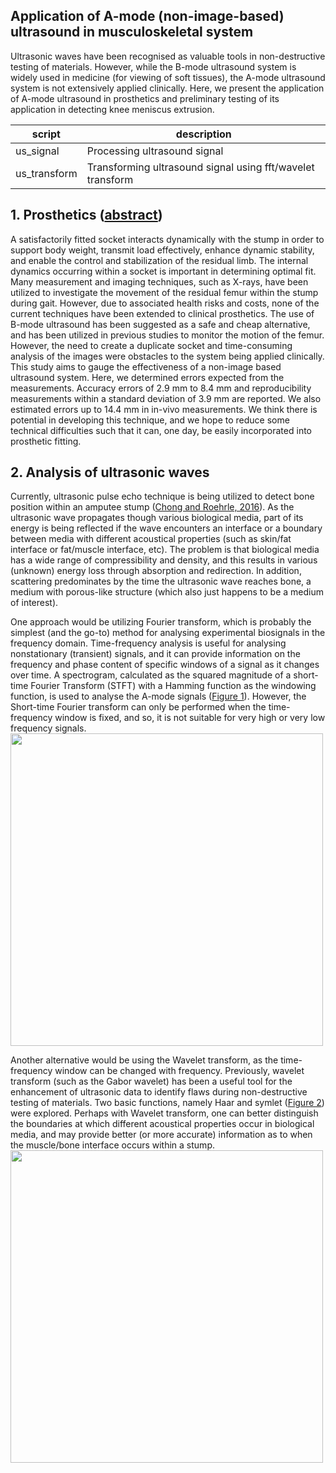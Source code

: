 ## Application of A-mode (non-image-based) ultrasound in musculoskeletal system
Ultrasonic waves have been recognised as valuable tools in non-destructive testing of materials. However, while the B-mode ultrasound system is widely used in medicine (for viewing of soft tissues), the A-mode ultrasound system is not extensively applied clinically. Here, we present the application of A-mode ultrasound in prosthetics and preliminary testing of its application in detecting knee meniscus extrusion. 


| script                 | description                                  |
|------------------------|----------------------------------------------|
| us_signal              | Processing ultrasound signal   |
| us_transform           | Transforming ultrasound signal using fft/wavelet transform |


## 1. Prosthetics ([abstract](https://github.com/doscsy12/US_knee/blob/main/US_abstract.pdf))
A satisfactorily fitted socket interacts dynamically with the stump in order to support body weight, transmit load effectively, enhance dynamic stability, and enable the control and stabilization of the residual limb. The internal dynamics occurring within a socket is important in determining optimal fit. Many measurement and imaging techniques, such as X-rays, have been utilized to investigate the movement of the residual femur within the stump during gait. However, due to associated health risks and costs, none of the current techniques have been extended to clinical prosthetics. The use of B-mode ultrasound has been suggested as a safe and cheap alternative, and has been utilized in previous studies to monitor the motion of the femur. However, the need to create a duplicate socket and time-consuming analysis of the images were obstacles to the system being applied clinically. This study aims to gauge the effectiveness of a non-image based ultrasound system. Here, we determined errors expected from the measurements. Accuracy errors of 2.9 mm to 8.4 mm and reproducibility measurements within a standard deviation of 3.9 mm are reported. We also estimated errors up to 14.4 mm in in-vivo measurements. We think there is potential in developing this technique, and we hope to reduce some technical difficulties such that it can, one day, be easily incorporated into prosthetic fitting.

## 2. Analysis of ultrasonic waves
Currently, ultrasonic pulse echo technique is being utilized to detect bone position within an amputee stump ([Chong and Roehrle, 2016](https://journals.plos.org/plosone/article?id=10.1371/journal.pone.0164583)). As the ultrasonic wave propagates though various biological media, part of its energy is being reflected if the wave encounters an interface or a boundary between media with different acoustical properties (such as skin/fat interface or fat/muscle interface, etc).  The problem is that biological media has a wide range of compressibility and density, and this results in various (unknown) energy loss through absorption and redirection. In addition, scattering predominates by the time the ultrasonic wave reaches bone, a medium with porous-like structure (which also just happens to be a medium of interest). 

One approach would be utilizing Fourier transform, which is probably the simplest (and the go-to) method for analysing experimental biosignals in the frequency domain. Time-frequency analysis is useful for analysing nonstationary (transient) signals, and it can provide information on the frequency and phase content of specific windows of a signal as it changes over time. A spectrogram, calculated as the squared magnitude of a short-time Fourier Transform (STFT) with a Hamming function as the windowing function, is used to analyse the A-mode signals ([Figure 1](https://github.com/doscsy12/US_knee/blob/main/ultrasound_spectogram.jpg)). However, the Short-time Fourier transform can only be performed when the time-frequency window is fixed, and so, it is not suitable for very high or very low frequency signals. 
<br>
<img src="https://github.com/doscsy12/US_knee/blob/main/ultrasound_spectogram.jpg" width="500">

Another alternative would be using the Wavelet transform, as the time-frequency window can be changed with frequency. Previously, wavelet transform (such as the Gabor wavelet) has been a useful tool for the enhancement of ultrasonic data to identify flaws during non-destructive testing of materials. Two basic functions, namely Haar and symlet ([Figure 2](https://github.com/doscsy12/US_knee/blob/main/ultrasound_symlet.jpg)) were explored. Perhaps with Wavelet transform, one can better distinguish the boundaries at which different acoustical properties occur in biological media, and may provide better (or more accurate) information as to when the muscle/bone interface occurs within a stump. 
<br>
<img src="https://github.com/doscsy12/US_knee/blob/main/ultrasound_symlet.jpg" width="500">
